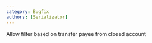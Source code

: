 ```yaml
---
category: Bugfix
authors: [Serializator]
---
```


Allow filter based on transfer payee from closed account
